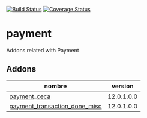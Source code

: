 [![Build Status](https://travis-ci.org/OdooNodrizaTech/payment.svg?branch=12.0)](https://travis-ci.org/OdooNodrizaTech/payment)
[![Coverage Status](https://coveralls.io/repos/github/OdooNodrizaTech/payment/badge.svg?branch=12.0)](https://coveralls.io/github/OdooNodrizaTech/payment?branch=12.0)

payment
=========
Addons related with Payment


Addons
----------------
nombre | version
--- | ---
[payment_ceca](payment_ceca/) | 12.0.1.0.0
[payment_transaction_done_misc](payment_transaction_done_misc/) | 12.0.1.0.0
